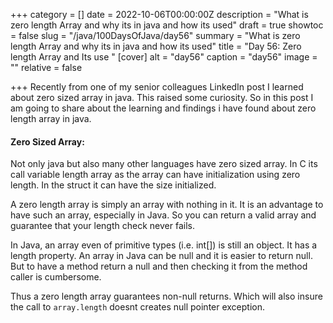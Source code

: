 +++
category = []
date = 2022-10-06T00:00:00Z
description = "What is zero length Array and why its in java and how its used"
draft = true
showtoc = false
slug = "/java/100DaysOfJava/day56"
summary = "What is zero length Array and why its in java and how its used"
title = "Day 56: Zero length Array and Its use "
[cover]
alt = "day56"
caption = "day56"
image = ""
relative = false

+++
Recently from one of my senior colleagues LinkedIn post I learned about zero sized array in java. This raised some curiosity. So in this post I am going to share about the learning and findings i have found about zero length array in java. 

#### Zero Sized Array:

Not only java but also many other languages have zero sized array. In C its call variable length array as the array can have initialization using zero length. In the struct it can have the size initialized.

A zero length array is simply an array with nothing in it. It is an advantage to have such an array, especially in Java. So you can return a valid array and guarantee that your length check never fails. 

In Java, an array even of primitive types (i.e. int[]) is still an object. It has a length property. An array in Java can be null and it is easier to return null. But to have a method return a null and then checking it from the method caller is cumbersome. 

Thus a zero length array guarantees non-null returns. Which will also insure the call to `array.length` doesnt creates null pointer exception.